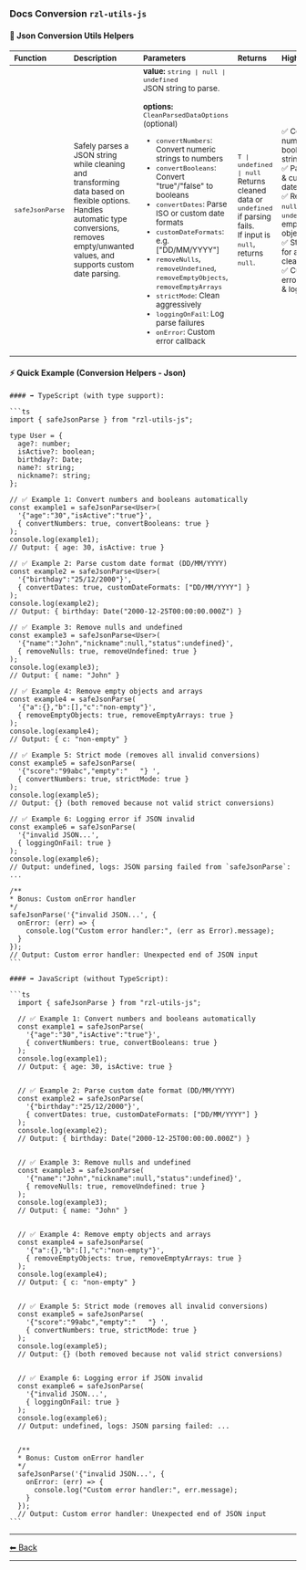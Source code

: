 ### Docs Conversion `rzl-utils-js`   
  #### 🚀 Json Conversion Utils Helpers

  <table>
    <thead>
      <tr>
        <th style="text-align:left;"><small>Function</small></th>
        <th style="text-align:left;"><small>Description</small></th>
        <th style="text-align:left;"><small>Parameters</small></th>
        <th style="text-align:left;"><small>Returns</small></th>
        <th style="text-align:left;"><small>Highlights</small></th>
      </tr>
    </thead>
    <tbody>
      <tr>
        <td><small><code>safeJsonParse</code></small></td>
        <td>
          <small>
            Safely parses a JSON string while cleaning and transforming data based on flexible options.<br>
            Handles automatic type conversions, removes empty/unwanted values, and supports custom date parsing.
          </small>
        </td>
        <td>
          <small>
            <strong>value:</strong> <code>string | null | undefined</code><br>
            JSON string to parse.<br><br>
            <strong>options:</strong> <code>CleanParsedDataOptions</code> (optional)<br>
            <ul>
              <li><code>convertNumbers</code>: Convert numeric strings to numbers</li>
              <li><code>convertBooleans</code>: Convert "true"/"false" to booleans</li>
              <li><code>convertDates</code>: Parse ISO or custom date formats</li>
              <li><code>customDateFormats</code>: e.g. ["DD/MM/YYYY"]</li>
              <li><code>removeNulls</code>, <code>removeUndefined</code>, <code>removeEmptyObjects</code>, <code>removeEmptyArrays</code></li>
              <li><code>strictMode</code>: Clean aggressively</li>
              <li><code>loggingOnFail</code>: Log parse failures</li>
              <li><code>onError</code>: Custom error callback</li>
            </ul>
          </small>
        </td>
        <td>
          <small>
            <code>T | undefined | null</code><br>
            Returns cleaned data or <code>undefined</code> if parsing fails.<br>
            If input is <code>null</code>, returns <code>null</code>.
          </small>
        </td>
        <td>
          <small>
            ✅ Converts numeric & boolean strings<br>
            ✅ Parses ISO & custom dates<br>
            ✅ Removes <code>null</code>, <code>undefined</code>, empty objects/arrays<br>
            ✅ Strict mode for aggressive cleaning<br>
            ✅ Custom error handler & logging
          </small>
        </td>
      </tr>
    </tbody>
  </table>

  #### ⚡ Quick Example (Conversion Helpers - Json)
    #### ➡️ TypeScript (with type support):

    ```ts
    import { safeJsonParse } from "rzl-utils-js";

    type User = {
      age?: number;
      isActive?: boolean;
      birthday?: Date;
      name?: string;
      nickname?: string;
    };

    // ✅ Example 1: Convert numbers and booleans automatically
    const example1 = safeJsonParse<User>(
      '{"age":"30","isActive":"true"}',
      { convertNumbers: true, convertBooleans: true }
    );
    console.log(example1);
    // Output: { age: 30, isActive: true }

    // ✅ Example 2: Parse custom date format (DD/MM/YYYY)
    const example2 = safeJsonParse<User>(
      '{"birthday":"25/12/2000"}',
      { convertDates: true, customDateFormats: ["DD/MM/YYYY"] }
    );
    console.log(example2);
    // Output: { birthday: Date("2000-12-25T00:00:00.000Z") }

    // ✅ Example 3: Remove nulls and undefined
    const example3 = safeJsonParse<User>(
      '{"name":"John","nickname":null,"status":undefined}',
      { removeNulls: true, removeUndefined: true }
    );
    console.log(example3);
    // Output: { name: "John" }

    // ✅ Example 4: Remove empty objects and arrays
    const example4 = safeJsonParse(
      '{"a":{},"b":[],"c":"non-empty"}',
      { removeEmptyObjects: true, removeEmptyArrays: true }
    );
    console.log(example4);
    // Output: { c: "non-empty" }

    // ✅ Example 5: Strict mode (removes all invalid conversions)
    const example5 = safeJsonParse(
      '{"score":"99abc","empty":"   "} ',
      { convertNumbers: true, strictMode: true }
    );
    console.log(example5);
    // Output: {} (both removed because not valid strict conversions)

    // ✅ Example 6: Logging error if JSON invalid
    const example6 = safeJsonParse(
      '{"invalid JSON...',
      { loggingOnFail: true }
    );
    console.log(example6);
    // Output: undefined, logs: JSON parsing failed from `safeJsonParse`: ...

    /**
    * Bonus: Custom onError handler
    */
    safeJsonParse('{"invalid JSON...', {
      onError: (err) => {
        console.log("Custom error handler:", (err as Error).message);
      }
    });
    // Output: Custom error handler: Unexpected end of JSON input
    ```

    #### ➡️ JavaScript (without TypeScript): 

    ```ts
      import { safeJsonParse } from "rzl-utils-js";

      // ✅ Example 1: Convert numbers and booleans automatically
      const example1 = safeJsonParse(
        '{"age":"30","isActive":"true"}',
        { convertNumbers: true, convertBooleans: true }
      );
      console.log(example1);
      // Output: { age: 30, isActive: true }


      // ✅ Example 2: Parse custom date format (DD/MM/YYYY)
      const example2 = safeJsonParse(
        '{"birthday":"25/12/2000"}',
        { convertDates: true, customDateFormats: ["DD/MM/YYYY"] }
      );
      console.log(example2);
      // Output: { birthday: Date("2000-12-25T00:00:00.000Z") }


      // ✅ Example 3: Remove nulls and undefined
      const example3 = safeJsonParse(
        '{"name":"John","nickname":null,"status":undefined}',
        { removeNulls: true, removeUndefined: true }
      );
      console.log(example3);
      // Output: { name: "John" }


      // ✅ Example 4: Remove empty objects and arrays
      const example4 = safeJsonParse(
        '{"a":{},"b":[],"c":"non-empty"}',
        { removeEmptyObjects: true, removeEmptyArrays: true }
      );
      console.log(example4);
      // Output: { c: "non-empty" }


      // ✅ Example 5: Strict mode (removes all invalid conversions)
      const example5 = safeJsonParse(
        '{"score":"99abc","empty":"   "} ',
        { convertNumbers: true, strictMode: true }
      );
      console.log(example5);
      // Output: {} (both removed because not valid strict conversions)


      // ✅ Example 6: Logging error if JSON invalid
      const example6 = safeJsonParse(
        '{"invalid JSON...',
        { loggingOnFail: true }
      );
      console.log(example6);
      // Output: undefined, logs: JSON parsing failed: ...


      /**
      * Bonus: Custom onError handler
      */
      safeJsonParse('{"invalid JSON...', {
        onError: (err) => {
          console.log("Custom error handler:", err.message);
        }
      });
      // Output: Custom error handler: Unexpected end of JSON input
    ```

---

[⬅ Back](https://github.com/rzl-app/rzl-utils-js?tab=readme-ov-file#detailed-features--conversion-json)

---
